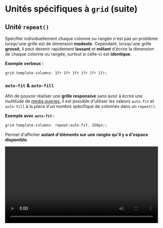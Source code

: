 # Unités spécifiques à `grid` (suite)

## Unité `repeat()`

Spécifier individuellement chaque colonne ou rangée n'est pas un
problème lorsqu'une grille est de dimension **modeste**. Cependant,
lorsqu'une grille **grossit**, il peut devenir rapidement **lassant** et
**mêlant** d'écrire la dimension de chaque colonne ou rangée, surtout si
celle-ci est **identique**.

**Exemple verbeux :**

``` css
grid-template-columns: 1fr 1fr 1fr 1fr 1fr 1fr;
```

### `auto-fit` & `auto-fill`

Afin de pouvoir réaliser une **grille responsive** sans avoir à écrire une multitude de [media queries](https://tim-montmorency.com/timdoc/582-211/css/media-queries/), il est possible d'utiliser les valeurs `auto-fit` et `auto-fill` à la place d'un nombre spécifique de colonnes dans un `repeat()`.

**Exemple avec `auto-fit` :**

``` css
grid-template-columns: repeat(auto-fit, 150px);
```

Permet d'afficher **autant d'éléments sur une rangée qu'il y a d'espace
disponible**.


<video src="../assets/grid-repeat-fit-content.mp4" width="100%" height="auto" controls>

!!! Note
    **Différence** :
    - `auto-fit` : **aucune cellule vide** supplémentaire n'est ajoutée dans la grille, même si l'espace le permet.
    - `auto-fill` : des **cellules vides** sont créées pour occuper l'espace.
    Dans la majorité des cas, le résultat sera **similaire**. Cependant, cette particularité peut parfois s'avérer utile lorsque combinée avec d'autres propriétés de grille.

![Illustration auto-fit vs auto-fill](../assets/grid-repeat-auto-fit-auto-fill.png)

### Combinaison avec d'autres unités

Il est aussi possible de **combiner `repeat()` avec d'autres unités**.

**Exemple :**

``` css
grid-template-columns: repeat(3, minmax(150px, 1fr));
```

<p class="codepen" data-height="500" data-default-tab="result" data-slug-hash="RwEgYwx" data-pen-title="Grid - repeat" data-user="tim-momo" style="height: 500px; box-sizing: border-box; display: flex; align-items: center; justify-content: center; border: 2px solid; margin: 1em 0; padding: 1em;">
  <span>See the Pen <a href="https://codepen.io/tim-momo/pen/RwEgYwx">
  Grid - repeat</a> by TIM Montmorency (<a href="https://codepen.io/tim-momo">@tim-momo</a>)
  on <a href="https://codepen.io">CodePen</a>.</span>
</p>

<script async src="https://public.codepenassets.com/embed/index.js"></script>


<br>
<a href="https://developer.mozilla.org/fr/docs/Web/CSS/repeat" class="md-button "><img src="../../assets/mdn.svg" style="width: 15px; height: auto;">&nbsp;&nbsp;En savoir plus sur l'unité *repeat()*</a> <br>
